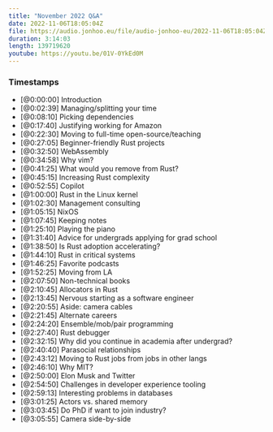 ```yaml
---
title: "November 2022 Q&A"
date: 2022-11-06T18:05:04Z
file: https://audio.jonhoo.eu/file/audio-jonhoo-eu/2022-11-06T18:05:04Z.mp3
duration: 3:14:03
length: 139719620
youtube: https://youtu.be/01V-0YkEd0M
---
```


### Timestamps

- [@0:00:00] Introduction
- [@0:02:39] Managing/splitting your time
- [@0:08:10] Picking dependencies
- [@0:17:40] Justifying working for Amazon
- [@0:22:30] Moving to full-time open-source/teaching
- [@0:27:05] Beginner-friendly Rust projects
- [@0:32:50] WebAssembly
- [@0:34:58] Why vim?
- [@0:41:25] What would you remove from Rust?
- [@0:45:15] Increasing Rust complexity
- [@0:52:55] Copilot
- [@1:00:00] Rust in the Linux kernel
- [@1:02:30] Management consulting
- [@1:05:15] NixOS
- [@1:07:45] Keeping notes
- [@1:25:10] Playing the piano
- [@1:31:40] Advice for undergrads applying for grad school
- [@1:38:50] Is Rust adoption accelerating?
- [@1:44:10] Rust in critical systems
- [@1:46:25] Favorite podcasts
- [@1:52:25] Moving from LA
- [@2:07:50] Non-technical books
- [@2:10:45] Allocators in Rust
- [@2:13:45] Nervous starting as a software engineer
- [@2:20:55] Aside: camera cables
- [@2:21:45] Alternate careers
- [@2:24:20] Ensemble/mob/pair programming
- [@2:27:40] Rust debugger
- [@2:32:15] Why did you continue in academia after undergrad?
- [@2:40:40] Parasocial relationships
- [@2:43:12] Moving to Rust jobs from jobs in other langs
- [@2:46:10] Why MIT?
- [@2:50:00] Elon Musk and Twitter
- [@2:54:50] Challenges in developer experience tooling
- [@2:59:13] Interesting problems in databases
- [@3:01:25] Actors vs. shared memory
- [@3:03:45] Do PhD if want to join industry?
- [@3:05:55] Camera side-by-side
